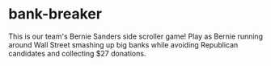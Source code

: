 # bank-breaker

This is our team's Bernie Sanders side scroller game! Play as Bernie running around Wall Street smashing up big banks while avoiding Republican candidates and collecting $27 donations.
